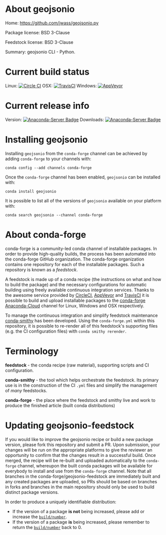 About geojsonio
===============

Home: https://github.com/jwass/geojsonio.py

Package license: BSD 3-Clause

Feedstock license: BSD 3-Clause

Summary: geojsonio CLI - Python.



Current build status
====================

Linux: [![Circle CI](https://circleci.com/gh/conda-forge/geojsonio-feedstock.svg?style=shield)](https://circleci.com/gh/conda-forge/geojsonio-feedstock)
OSX: [![TravisCI](https://travis-ci.org/conda-forge/geojsonio-feedstock.svg?branch=master)](https://travis-ci.org/conda-forge/geojsonio-feedstock)
Windows: [![AppVeyor](https://ci.appveyor.com/api/projects/status/github/conda-forge/geojsonio-feedstock?svg=True)](https://ci.appveyor.com/project/conda-forge/geojsonio-feedstock/branch/master)

Current release info
====================
Version: [![Anaconda-Server Badge](https://anaconda.org/conda-forge/geojsonio/badges/version.svg)](https://anaconda.org/conda-forge/geojsonio)
Downloads: [![Anaconda-Server Badge](https://anaconda.org/conda-forge/geojsonio/badges/downloads.svg)](https://anaconda.org/conda-forge/geojsonio)

Installing geojsonio
====================

Installing `geojsonio` from the `conda-forge` channel can be achieved by adding `conda-forge` to your channels with:

```
conda config --add channels conda-forge
```

Once the `conda-forge` channel has been enabled, `geojsonio` can be installed with:

```
conda install geojsonio
```

It is possible to list all of the versions of `geojsonio` available on your platform with:

```
conda search geojsonio --channel conda-forge
```


About conda-forge
=================

conda-forge is a community-led conda channel of installable packages.
In order to provide high-quality builds, the process has been automated into the
conda-forge GitHub organization. The conda-forge organization contains one repository
for each of the installable packages. Such a repository is known as a *feedstock*.

A feedstock is made up of a conda recipe (the instructions on what and how to build
the package) and the necessary configurations for automatic building using freely
available continuous integration services. Thanks to the awesome service provided by
[CircleCI](https://circleci.com/), [AppVeyor](http://www.appveyor.com/)
and [TravisCI](https://travis-ci.org/) it is possible to build and upload installable
packages to the [conda-forge](https://anaconda.org/conda-forge)
[Anaconda-Cloud](http://docs.anaconda.org/) channel for Linux, Windows and OSX respectively.

To manage the continuous integration and simplify feedstock maintenance
[conda-smithy](http://github.com/conda-forge/conda-smithy) has been developed.
Using the ``conda-forge.yml`` within this repository, it is possible to re-render all of
this feedstock's supporting files (e.g. the CI configuration files) with ``conda smithy rerender``.


Terminology
===========

**feedstock** - the conda recipe (raw material), supporting scripts and CI configuration.

**conda-smithy** - the tool which helps orchestrate the feedstock.
                   Its primary use is in the construction of the CI ``.yml`` files
                   and simplify the management of *many* feedstocks.

**conda-forge** - the place where the feedstock and smithy live and work to
                  produce the finished article (built conda distributions)


Updating geojsonio-feedstock
============================

If you would like to improve the geojsonio recipe or build a new
package version, please fork this repository and submit a PR. Upon submission,
your changes will be run on the appropriate platforms to give the reviewer an
opportunity to confirm that the changes result in a successful build. Once
merged, the recipe will be re-built and uploaded automatically to the
`conda-forge` channel, whereupon the built conda packages will be available for
everybody to install and use from the `conda-forge` channel.
Note that all branches in the conda-forge/geojsonio-feedstock are
immediately built and any created packages are uploaded, so PRs should be based
on branches in forks and branches in the main repository should only be used to
build distinct package versions.

In order to produce a uniquely identifiable distribution:
 * If the version of a package **is not** being increased, please add or increase
   the [``build/number``](http://conda.pydata.org/docs/building/meta-yaml.html#build-number-and-string).
 * If the version of a package **is** being increased, please remember to return
   the [``build/number``](http://conda.pydata.org/docs/building/meta-yaml.html#build-number-and-string)
   back to 0.

